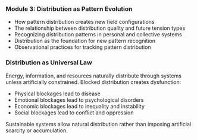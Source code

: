 ### Module 3: Distribution as Pattern Evolution

- How pattern distribution creates new field configurations
- The relationship between distribution quality and future tension types
- Recognizing distribution patterns in personal and collective systems
- Distribution as the foundation for new pattern recognition
- Observational practices for tracking pattern distribution
### Distribution as Universal Law

Energy, information, and resources naturally distribute through systems unless artificially constrained. Blocked distribution creates dysfunction:

- Physical blockages lead to disease
- Emotional blockages lead to psychological disorders
- Economic blockages lead to inequality and instability
- Social blockages lead to conflict and oppression

Sustainable systems allow natural distribution rather than imposing artificial scarcity or accumulation.